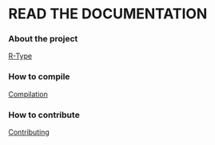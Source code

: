 # READ THE DOCUMENTATION #

### About the project ###
[R-Type](http://document.paccard.info/display/RTYPE/R-Type "It's cool")

### How to compile ###
[Compilation](http://document.paccard.info/display/RTYPE/Compilation "How the fuck do I use this")

### How to contribute ###
[Contributing](http://document.paccard.info/display/RTYPE/How+to+write+cool+code "You're doing it wrong")
